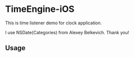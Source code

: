 # TimeEngine-iOS
This is time listener demo for clock application.

I use <a src="https://github.com/belkevich/nsdate-calendar">NSDate(Categories) from Alexey Belkevich</a>. Thank you!

<h2>Usage</h2>
